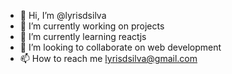 - 👋 Hi, I’m @lyrisdsilva
- 🔭 I’m currently working on projects
- 🌱 I’m currently learning reactjs
- 💞️ I’m looking to collaborate on web development
- 📫 How to reach me lyrisdsilva@gmail.com 


<!---
lyrisdsilva/lyrisdsilva is a ✨ special ✨ repository because its `README.md` (this file) appears on your GitHub profile.
You can click the Preview link to take a look at your changes.
--->
